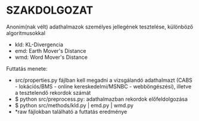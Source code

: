 # SZAKDOLGOZAT
Anonim(nak vélt) adathalmazok személyes jellegének tesztelése, különböző algoritmusokkal
 - kld: KL-Divergencia
 - emd: Earth Mover's Distance
 - wmd: Word Mover's Distance

Futtatás menete:
- src/properties.py fájlban kell megadni a vizsgálandó adathalmazt (CABS - lokációs/BMS - online kereskedelmi/MSNBC - webböngészési), illetve a tesztelendő rekordok számát
- $ python src/preprocess.py: adathalmazban rekordok előfeldolgozása
- $ python src/methods/kld.py | emd.py | wmd.py
- *raw fájlokban található a futtatás eredménye
